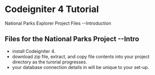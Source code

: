 # Codeigniter 4 Tutorial
National Parks Explorer Project Files --Introduction

## Files for the National Parks Project --Intro

- install Codeigniter 4.
- download zip file, extract, and copy file contents into your project directory as the turorial progresses.
- your database connection details in will be unique to your set-up.



